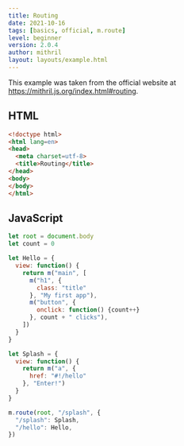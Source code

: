 ```yaml
---
title: Routing
date: 2021-10-16
tags: [basics, official, m.route]
level: beginner
version: 2.0.4
author: mithril
layout: layouts/example.html
---
```


This example was taken from the official website at <https://mithril.js.org/index.html#routing>.

## HTML

~~~html
<!doctype html>
<html lang=en>
<head>
  <meta charset=utf-8>
  <title>Routing</title>
</head>
<body>
</body>
</html>
~~~

## JavaScript

~~~js
let root = document.body
let count = 0

let Hello = {
  view: function() {
    return m("main", [
      m("h1", {
        class: "title"
      }, "My first app"),
      m("button", {
        onclick: function() {count++}
      }, count + " clicks"),
    ])
  }
}

let Splash = {
  view: function() {
    return m("a", {
      href: "#!/hello"
    }, "Enter!")
  }
}

m.route(root, "/splash", {
  "/splash": Splash,
  "/hello": Hello,
})
~~~

